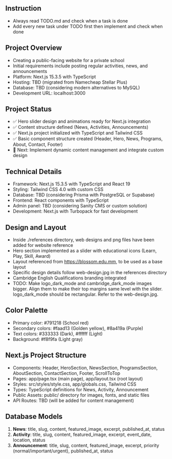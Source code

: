 ## Instruction
- Always read TODO.md and check when a task is done
- Add every new task under TODO first then implement and check when done

## Project Overview
- Creating a public-facing website for a private school
- Initial requirements include posting regular activities, news, and announcements
- Platform: Next.js 15.3.5 with TypeScript
- Hosting: TBD (migrated from Namecheap Stellar Plus)
- Database: TBD (considering modern alternatives to MySQL)
- Development URL: localhost:3000

## Project Status
- ✅ Hero slider design and animations ready for Next.js integration
- ✅ Content structure defined (News, Activities, Announcements)
- ✅ Next.js project initialized with TypeScript and Tailwind CSS
- ✅ Basic component structure created (Header, Hero, News, Programs, About, Contact, Footer)
- 🔄 Next: Implement dynamic content management and integrate custom design

## Technical Details
- Framework: Next.js 15.3.5 with TypeScript and React 19
- Styling: Tailwind CSS 4.0 with custom CSS
- Database: TBD (considering Prisma with PostgreSQL or Supabase)
- Frontend: React components with TypeScript
- Admin panel: TBD (considering Sanity CMS or custom solution)
- Development: Next.js with Turbopack for fast development

## Design and Layout
- Inside ./references directory, web designs and png files have been added for website reference
- Hero section implemented as a slider with educational icons (Learn, Play, Skill, Award)
- Layout referenced from https://blossom.edu.mm, to be used as a base layout
- Specific design details follow web-design.jpg in the references directory
- Cambridge English Qualifications branding integrated
- TODO: Make logo_dark_mode and cambridge_dark_mode images bigger. Align them to make their top margins same level with the slider. logo_dark_mode should be rectangular. Refer to the web-design.jpg.

## Color Palette
- Primary color: #791218 (School red)
- Secondary colors: #faad13 (Golden yellow), #8a419a (Purple)
- Text colors: #333333 (Dark), #ffffff (Light)
- Background: #f8f9fa (Light gray)

## Next.js Project Structure
- Components: Header, HeroSection, NewsSection, ProgramsSection, AboutSection, ContactSection, Footer, ScrollToTop
- Pages: app/page.tsx (main page), app/layout.tsx (root layout)
- Styles: src/styles/style.css, app/globals.css, Tailwind CSS
- Types: TypeScript definitions for News, Activity, Announcement
- Public Assets: public/ directory for images, fonts, and static files
- API Routes: TBD (will be added for content management)

## Database Models
1. **News**: title, slug, content, featured_image, excerpt, published_at, status
2. **Activity**: title, slug, content, featured_image, excerpt, event_date, location, status
3. **Announcement**: title, slug, content, featured_image, excerpt, priority (normal/important/urgent), published_at, status
